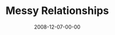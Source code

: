 ---
layout: message
category: message
series: "We Wish You A Messy Christmas"
title: "Messy Relationships"
date: 2008-12-07-00-00
message_id: 537
sc-permalink-url: ""
audio: "http://s3.amazonaws.com/crossroads-media/messages/audio/messyxmas2.mp3"
audio-duration: "29:29"
notes-description: ""
notes: "http://s3.amazonaws.com/crossroads-media/documents/SN_12_06-07_08.pdf"
notes-title: "Messy Relationships (Study Notes)"
program: "http://s3.amazonaws.com/crossroads-media/documents/1206_07Program.pdf"
description: "Brian Tome discusses how Jesus' arrival creates a beautiful mess in our lives."
video: "http://s3.amazonaws.com/crossroads-media/messages/video/MessyXmas2.mp4"
video-duration: "33:21"
yt-video-id: "RKM2cH6R4dw"
video-image: "http://s3.amazonaws.com/crossroads-media/images/messyxmas2-still.jpg"
sc-permalink-url: "http://soundcloud.com/crdschurch/messy-relationships"
audio: "http://s3.amazonaws.com/crossroads-media/messages/audio/messyxmas2.mp3"
audio-duration: "29:29"
tag: 
 - tome
 - relationship
 - christmas
 - mary
 - messiah
 - jesus
 - messy
 - relationships
explicit: false
---